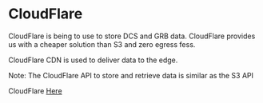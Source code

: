 # CloudFlare

CloudFlare is being to use to store DCS and GRB data.  CloudFlare provides us with a cheaper solution than S3 and zero egress fess.

CloudFlare CDN is used to deliver data to the edge.

Note: The CloudFlare API to store and retrieve data is similar as the S3 API

CloudFlare [Here](https://dash.cloudflare.com/c3a8e4d9b77c4634c84ae4dbf6d8429f)
